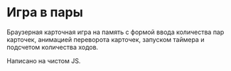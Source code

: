 # Игра в пары 
Браузерная карточная игра на память с формой ввода количества пар карточек, анимацией переворота карточек, запуском таймера и подсчетом количества ходов.

Написано на чистом JS.

